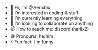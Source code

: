 - 👋 Hi, I’m @Aerixblx
- 👀 I’m interested in coding & stuff
- 🌱 I’m currently learning everything
- 💞️ I’m looking to collaborate on anything
- 📫 How to reach me: discord (harlix2)
- 😄 Pronouns: he/him
- ⚡ Fun fact: i'm funny

<!---
Aerixblx/Aerixblx is a ✨ special ✨ repository because its `README.md` (this file) appears on your GitHub profile.
You can click the Preview link to take a look at your changes.
--->
